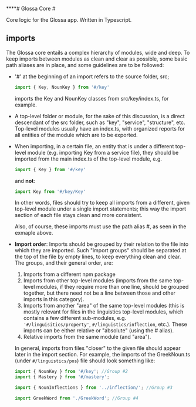 ****# Glossa Core #

Core logic for the Glossa app. Written in Typescript.

## imports ##

The Glossa core entails a complex hierarchy of modules, wide and deep.
To keep imports between modules as clean and clear as possible, some
basic path aliases are in place, and some guidelines are to be followed:

- '#' at the beginning of an import refers to the source folder, src;
    ```typescript
    import { Key, NounKey } from '#/key'
    ```
    imports the Key and NounKey classes from src/key/index.ts, for example.
- A top-level folder or module, for the sake of this discussion,
is a direct descendant of the src folder, such as "key", "service", "structure", etc.
Top-level modules usually have an index.ts, with organized reports for all entities of the module which
are to be exported.
- When importing, in a certain file, an entity that is under a different top-level module (e.g. importing Key from
a service file), they should be imported from the main index.ts of the top-level module, e.g.
    ```typescript
    import { Key } from '#/key'
    ```
    and **not**:
    ```typescript
    import Key from '#/key/Key'
    ```
    In other words, files should try to keep all imports from a different, given top-level module under a single import statements;
    this way the import section of each file stays clean and more consistent.
    
    Also, of course, these imports must use the path alias #, as seen in the exmaple above. 
- **Import order**: Imports should be grouped by their relation to the file into which they are imported. Such "import groups" should be separated at the top of the file by empty lines, to keep everything clean and clear. The groups, and their general order, are:
  1. Imports from a different npm package 
  2. Imports from other top-level modules (imports from the same top-level modules, if they require more than one line, should be grouped together, but there need not be a line between those and other imports in this category).
  3. Imports from another "area" of the same top-level modules (this is mostly relevant for files in the linguistics top-level modules, which contains a few different sub-modules, e.g. `'#/linguisitics/property'`, `#/linguistics/inflection`, etc.). These imports can be either relative or "absolute" (using the # alias).
  4. Relative imports from the same module (and "area").

    In general, imports from files "closer" to the given file should appear later in the import section. For example, the imports of the GreekNoun.ts 
    (under `#/linguistics/pos`) file should look something like:
    ```typescript
    import { NounKey } from '#/key'; //Group #2
    import { Mastery } from '#/mastery'; 

    import { NounInflections } from '../inflection/'; //Group #3

    import GreekWord from './GreekWord'; //Group #4
    ```

    